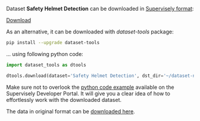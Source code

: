Dataset **Safety Helmet Detection** can be downloaded in [Supervisely format](https://developer.supervisely.com/api-references/supervisely-annotation-json-format):

 [Download](https://assets.supervisely.com/remote/eyJsaW5rIjogInMzOi8vc3VwZXJ2aXNlbHktZGF0YXNldHMvMTMzMF9TYWZldHkgSGVsbWV0IERldGVjdGlvbi9zYWZldHktaGVsbWV0LWRldGVjdGlvbi1EYXRhc2V0TmluamEudGFyIiwgInNpZyI6ICIzdUhhb0FNeWhFZTdZNTNxYWdaSzJpd1N2VEdPbEs5bEZ4SklFRG9TZHFFPSJ9?response-content-disposition=attachment%3B%20filename%3D%22safety-helmet-detection-DatasetNinja.tar%22)

As an alternative, it can be downloaded with *dataset-tools* package:
``` bash
pip install --upgrade dataset-tools
```

... using following python code:
``` python
import dataset_tools as dtools

dtools.download(dataset='Safety Helmet Detection', dst_dir='~/dataset-ninja/')
```
Make sure not to overlook the [python code example](https://developer.supervisely.com/getting-started/python-sdk-tutorials/iterate-over-a-local-project) available on the Supervisely Developer Portal. It will give you a clear idea of how to effortlessly work with the downloaded dataset.

The data in original format can be [downloaded here](https://www.kaggle.com/datasets/andrewmvd/hard-hat-detection/download?datasetVersionNumber=1).